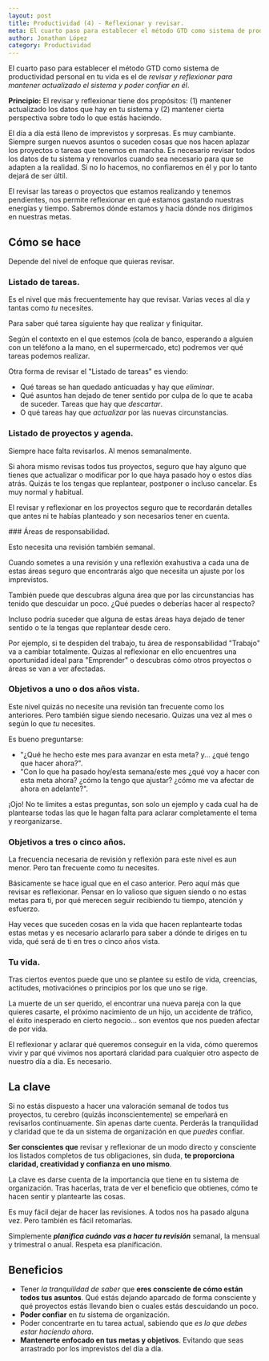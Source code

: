 ```yaml
---
layout: post
title: Productividad (4) - Reflexionar y revisar.
meta: El cuarto paso para establecer el método GTD como sistema de productividad personal en tu vida es el de .
author: Jonathan López
category: Productividad
---
```


El cuarto paso para establecer el método GTD como sistema de productividad personal en tu vida es el de *revisar y reflexionar para mantener actualizado el sistema y poder confiar en él*.

**Principio:** El revisar y reflexionar tiene dos propósitos: (1) mantener actualizado los datos que hay en tu sistema y (2) mantener cierta perspectiva sobre todo lo que estás haciendo.

El día a día está lleno de imprevistos y sorpresas. Es muy cambiante. Siempre surgen nuevos asuntos o suceden cosas que nos hacen aplazar los proyectos o tareas que tenemos en marcha. Es necesario revisar todos los datos de tu sistema y renovarlos cuando sea necesario para que se adapten a la realidad. Si no lo hacemos, no confiaremos en él y por lo tanto dejará de ser últil. 

El revisar las tareas o proyectos que estamos realizando y tenemos pendientes, nos permite reflexionar en qué estamos gastando nuestras energías y tiempo. Sabremos dónde estamos y hacia dónde nos dirigimos en nuestras metas. 

## Cómo se hace

Depende del nivel de enfoque que quieras revisar.

### Listado de tareas.

Es el nivel que más frecuentemente hay que revisar. Varias veces al día y tantas como *tu* necesites. 

Para saber qué tarea siguiente hay que realizar y finiquitar.

Según el contexto en el que estemos (cola de banco, esperando a alguien con un teléfono a la mano, en el supermercado, etc) podremos ver qué tareas podemos realizar.

Otra forma de revisar el "Listado de tareas" es viendo:

* Qué tareas se han quedado anticuadas y hay que *eliminar*. 
* Qué asuntos han dejado de tener sentido por culpa de lo que te acaba de suceder. Tareas que hay que *descartar*.
* O qué tareas hay que *actualizar* por las nuevas circunstancias.

### Listado de proyectos y agenda.

Siempre hace falta revisarlos. Al menos semanalmente.

Si ahora mismo revisas todos tus proyectos, seguro que hay alguno que tienes que actualizar o modificar por lo que haya pasado hoy o estos días atrás. Quizás te los tengas que replantear, postponer o incluso cancelar. Es muy normal y habitual.

El revisar y reflexionar en los proyectos seguro que te recordarán detalles que antes ni te habías planteado y son necesarios tener en cuenta. 

### Áreas de responsabilidad.

Esto necesita una revisión también semanal. 

Cuando sometes a una revisión y una reflexión exahustiva a cada una de estas áreas seguro que encontrarás algo que necesita un ajuste por los imprevistos. 

También puede que descubras alguna área que por las circunstancias has tenido que descuidar un poco. ¿Qué puedes o deberías hacer al respecto?

Incluso podría suceder que alguna de estas áreas haya dejado de tener sentido o te la tengas que replantear desde cero. 

Por ejemplo, si te despiden del trabajo, tu área de responsabilidad "Trabajo" va a cambiar totalmente. Quizas al reflexionar en ello encuentres una oportunidad ideal para "Emprender" o descubras cómo otros proyectos o áreas se van a ver afectadas.

### Objetivos a uno o dos años vista.

Este nivel quizás no necesite una revisión tan frecuente como los anteriores. Pero también sigue siendo necesario. Quizas una vez al mes o según lo que *tu* necesites. 

Es bueno preguntarse:

* "¿Qué he hecho este mes para avanzar en esta meta? y... ¿qué tengo que hacer ahora?".
* "Con lo que ha pasado hoy/esta semana/este mes ¿qué voy a hacer con esta meta ahora? ¿cómo la tengo que ajustar? ¿cómo me va afectar de ahora en adelante?".

¡Ojo! No te limites a estas preguntas, son solo un ejemplo y cada cual ha de plantearse todas las que le hagan falta para aclarar completamente el tema y reorganizarse.

### Objetivos a tres o cinco años.

La frecuencia necesaria de revisión y reflexión para este nivel es aun menor. Pero tan frecuente como *tu* necesites.

Básicamente se hace igual que en el caso anterior. Pero aquí más que revisar es reflexionar. Pensar en lo valioso que siguen siendo o no estas metas para ti, por qué merecen seguir recibiendo tu tiempo, atención y esfuerzo. 

Hay veces que suceden cosas en la vida que hacen replantearte todas estas metas y es necesario aclararlo para saber a dónde te diriges en tu vida, qué será de ti en tres o cinco años vista.

### Tu vida.

Tras ciertos eventos puede que uno se plantee su estilo de vida, creencias, actitudes, motivaciónes o principios por los que uno se rige.

La muerte de un ser querido, el encontrar una nueva pareja con la que quieres casarte, el próximo nacimiento de un hijo, un accidente de tráfico, el éxito inesperado en cierto negocio... son eventos que nos pueden afectar de por vida.

El reflexionar y aclarar qué queremos conseguir en la vida, cómo queremos vivir y par qué vivimos nos aportará claridad para cualquier otro aspecto de nuestro día a día. Es necesario.

## La clave

Si no estás dispuesto a hacer una valoración semanal de todos tus proyectos, tu cerebro (quizás inconscientemente) se empeñará en revisarlos continuamente. Sin apenas darte cuenta. Perderás la tranquilidad y claridad que te da un sistema de organización en que *puedes* confiar.

**Ser conscientes que** revisar y reflexionar de un modo directo y consciente los listados completos de tus obligaciones, sin duda, **te proporciona claridad, creatividad y confianza en uno mismo**.

La clave es darse cuenta de la importancia que tiene en tu sistema de organización. Tras hacerlas, trata de ver el beneficio que obtienes, cómo te hacen sentir y plantearte las cosas.

Es muy fácil dejar de hacer las revisiones. A todos nos ha pasado alguna vez. Pero también es fácil retomarlas. 

Simplemente ***planifica cuándo vas a hacer tu revisión*** semanal, la mensual y trimestral o anual. Respeta esa planificación.

## Beneficios

* Tener *la tranquilidad de saber* que **eres consciente de cómo están todos tus asuntos**. Qué estás dejando aparcado de forma consciente y qué proyectos estás llevando bien o cuales estás descuidando un poco.
* **Poder confiar** en *tu* sistema de organización.
* Poder concentrarte en tu tarea actual, sabiendo que *es lo que debes estar haciendo ahora*.
* **Mantenerte enfocado en tus metas y objetivos**. Evitando que seas arrastrado por los imprevistos del día a día.